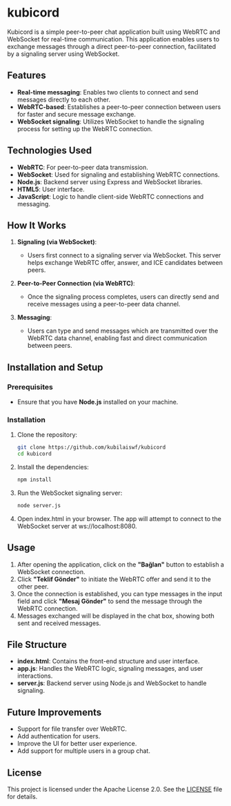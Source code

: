 # kubicord

Kubicord is a simple peer-to-peer chat application built using WebRTC and WebSocket for real-time communication. This application enables users to exchange messages through a direct peer-to-peer connection, facilitated by a signaling server using WebSocket.

## Features

- **Real-time messaging**: Enables two clients to connect and send messages directly to each other.
- **WebRTC-based**: Establishes a peer-to-peer connection between users for faster and secure message exchange.
- **WebSocket signaling**: Utilizes WebSocket to handle the signaling process for setting up the WebRTC connection.

## Technologies Used

- **WebRTC**: For peer-to-peer data transmission.
- **WebSocket**: Used for signaling and establishing WebRTC connections.
- **Node.js**: Backend server using Express and WebSocket libraries.
- **HTML5**: User interface.
- **JavaScript**: Logic to handle client-side WebRTC connections and messaging.

## How It Works

1. **Signaling (via WebSocket)**: 
   - Users first connect to a signaling server via WebSocket. This server helps exchange WebRTC offer, answer, and ICE candidates between peers.
   
2. **Peer-to-Peer Connection (via WebRTC)**:
   - Once the signaling process completes, users can directly send and receive messages using a peer-to-peer data channel.

3. **Messaging**:
   - Users can type and send messages which are transmitted over the WebRTC data channel, enabling fast and direct communication between peers.

## Installation and Setup

### Prerequisites
- Ensure that you have **Node.js** installed on your machine.

### Installation

1. Clone the repository:
   ```bash
   git clone https://github.com/kubilaiswf/kubicord
   cd kubicord
   ```

2. Install the dependencies:
    ```bash
   npm install
   ```

3. Run the WebSocket signaling server:
    ```bash
   node server.js
   ```

4. Open index.html in your browser. The app will attempt to connect to the WebSocket server at ws://localhost:8080.

## Usage

1. After opening the application, click on the **"Bağlan"** button to establish a WebSocket connection.
2. Click **"Teklif Gönder"** to initiate the WebRTC offer and send it to the other peer.
3. Once the connection is established, you can type messages in the input field and click **"Mesaj Gönder"** to send the message through the WebRTC connection.
4. Messages exchanged will be displayed in the chat box, showing both sent and received messages.

## File Structure

- **index.html**: Contains the front-end structure and user interface.
- **app.js**: Handles the WebRTC logic, signaling messages, and user interactions.
- **server.js**: Backend server using Node.js and WebSocket to handle signaling.

## Future Improvements

- Support for file transfer over WebRTC.
- Add authentication for users.
- Improve the UI for better user experience.
- Add support for multiple users in a group chat.

## License

This project is licensed under the Apache License 2.0. See the [LICENSE](LICENSE) file for details.

